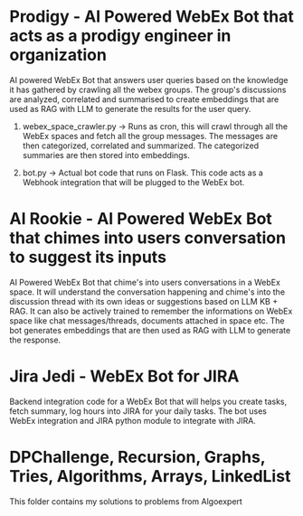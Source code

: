 
# Prodigy - AI Powered WebEx Bot that acts as a prodigy engineer in organization

AI powered WebEx Bot that answers user queries based on the knowledge it has gathered by crawling all the webex groups. The group's discussions are analyzed, correlated and summarised to create embeddings that are used as RAG with LLM to generate the results for the user query.

1. webex_space_crawler.py -> Runs as cron, this will crawl through all the WebEx spaces and fetch all the group messages. The messages are then categorized, correlated and summarized. The categorized summaries are then stored into embeddings.
   
2. bot.py -> Actual bot code that runs on Flask. This code acts as a Webhook integration that will be plugged to the WebEx bot.

# AI Rookie - AI Powered WebEx Bot that chimes into users conversation to suggest its inputs
AI Powered WebEx Bot that chime's into users conversations in a WebEx space. It will understand the conversation happening and chime's into the discussion thread with its own ideas or suggestions based on LLM KB + RAG. It can also be actively trained to remember the informations on WebEx space like chat messages/threads, documents attached in space etc. The bot generates embeddings that are then used as RAG with LLM to generate the response.

# Jira Jedi - WebEx Bot for JIRA
Backend integration code for a WebEx Bot that will helps you create tasks, fetch summary, log hours into JIRA for your daily tasks. The bot uses WebEx integration and JIRA python module to integrate with JIRA.

# DPChallenge, Recursion, Graphs, Tries, Algorithms, Arrays, LinkedList
This folder contains my solutions to problems from Algoexpert

